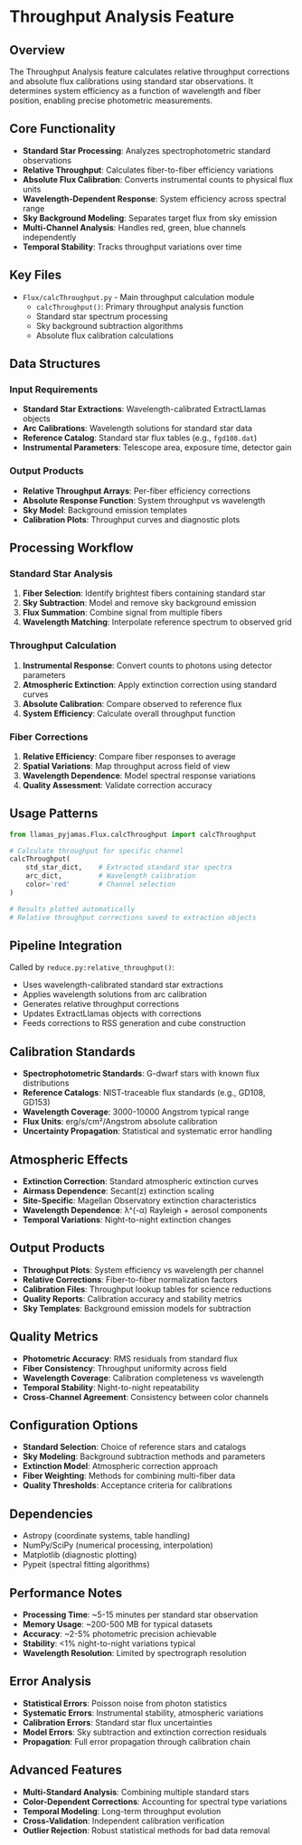 # Throughput Analysis Feature

## Overview
The Throughput Analysis feature calculates relative throughput corrections and absolute flux calibrations using standard star observations. It determines system efficiency as a function of wavelength and fiber position, enabling precise photometric measurements.

## Core Functionality
- **Standard Star Processing**: Analyzes spectrophotometric standard observations
- **Relative Throughput**: Calculates fiber-to-fiber efficiency variations
- **Absolute Flux Calibration**: Converts instrumental counts to physical flux units
- **Wavelength-Dependent Response**: System efficiency across spectral range
- **Sky Background Modeling**: Separates target flux from sky emission
- **Multi-Channel Analysis**: Handles red, green, blue channels independently
- **Temporal Stability**: Tracks throughput variations over time

## Key Files
- `Flux/calcThroughput.py` - Main throughput calculation module
  - `calcThroughput()`: Primary throughput analysis function
  - Standard star spectrum processing
  - Sky background subtraction algorithms
  - Absolute flux calibration calculations

## Data Structures

### Input Requirements
- **Standard Star Extractions**: Wavelength-calibrated ExtractLlamas objects
- **Arc Calibrations**: Wavelength solutions for standard star data  
- **Reference Catalog**: Standard star flux tables (e.g., `fgd108.dat`)
- **Instrumental Parameters**: Telescope area, exposure time, detector gain

### Output Products
- **Relative Throughput Arrays**: Per-fiber efficiency corrections
- **Absolute Response Function**: System throughput vs wavelength
- **Sky Model**: Background emission templates
- **Calibration Plots**: Throughput curves and diagnostic plots

## Processing Workflow

### Standard Star Analysis
1. **Fiber Selection**: Identify brightest fibers containing standard star
2. **Sky Subtraction**: Model and remove sky background emission
3. **Flux Summation**: Combine signal from multiple fibers
4. **Wavelength Matching**: Interpolate reference spectrum to observed grid

### Throughput Calculation  
1. **Instrumental Response**: Convert counts to photons using detector parameters
2. **Atmospheric Extinction**: Apply extinction correction using standard curves
3. **Absolute Calibration**: Compare observed to reference flux
4. **System Efficiency**: Calculate overall throughput function

### Fiber Corrections
1. **Relative Efficiency**: Compare fiber responses to average
2. **Spatial Variations**: Map throughput across field of view  
3. **Wavelength Dependence**: Model spectral response variations
4. **Quality Assessment**: Validate correction accuracy

## Usage Patterns
```python
from llamas_pyjamas.Flux.calcThroughput import calcThroughput

# Calculate throughput for specific channel
calcThroughput(
    std_star_dict,    # Extracted standard star spectra  
    arc_dict,         # Wavelength calibration
    color='red'       # Channel selection
)

# Results plotted automatically
# Relative throughput corrections saved to extraction objects
```

## Pipeline Integration
Called by `reduce.py:relative_throughput()`:
- Uses wavelength-calibrated standard star extractions
- Applies wavelength solutions from arc calibration
- Generates relative throughput corrections
- Updates ExtractLlamas objects with corrections
- Feeds corrections to RSS generation and cube construction

## Calibration Standards
- **Spectrophotometric Standards**: G-dwarf stars with known flux distributions
- **Reference Catalogs**: NIST-traceable flux standards (e.g., GD108, GD153)
- **Wavelength Coverage**: 3000-10000 Angstrom typical range
- **Flux Units**: erg/s/cm²/Angstrom absolute calibration
- **Uncertainty Propagation**: Statistical and systematic error handling

## Atmospheric Effects
- **Extinction Correction**: Standard atmospheric extinction curves
- **Airmass Dependence**: Secant(z) extinction scaling
- **Site-Specific**: Magellan Observatory extinction characteristics
- **Wavelength Dependence**: λ^(-α) Rayleigh + aerosol components
- **Temporal Variations**: Night-to-night extinction changes

## Output Products
- **Throughput Plots**: System efficiency vs wavelength per channel
- **Relative Corrections**: Fiber-to-fiber normalization factors
- **Calibration Files**: Throughput lookup tables for science reductions
- **Quality Reports**: Calibration accuracy and stability metrics
- **Sky Templates**: Background emission models for subtraction

## Quality Metrics
- **Photometric Accuracy**: RMS residuals from standard flux
- **Fiber Consistency**: Throughput uniformity across field
- **Wavelength Coverage**: Calibration completeness vs wavelength
- **Temporal Stability**: Night-to-night repeatability
- **Cross-Channel Agreement**: Consistency between color channels

## Configuration Options
- **Standard Selection**: Choice of reference stars and catalogs
- **Sky Modeling**: Background subtraction methods and parameters
- **Extinction Model**: Atmospheric correction approach
- **Fiber Weighting**: Methods for combining multi-fiber data
- **Quality Thresholds**: Acceptance criteria for calibrations

## Dependencies
- Astropy (coordinate systems, table handling)
- NumPy/SciPy (numerical processing, interpolation)
- Matplotlib (diagnostic plotting)
- Pypeit (spectral fitting algorithms)

## Performance Notes
- **Processing Time**: ~5-15 minutes per standard star observation
- **Memory Usage**: ~200-500 MB for typical datasets
- **Accuracy**: ~2-5% photometric precision achievable
- **Stability**: <1% night-to-night variations typical
- **Wavelength Resolution**: Limited by spectrograph resolution

## Error Analysis
- **Statistical Errors**: Poisson noise from photon statistics  
- **Systematic Errors**: Instrumental stability, atmospheric variations
- **Calibration Errors**: Standard star flux uncertainties
- **Model Errors**: Sky subtraction and extinction correction residuals
- **Propagation**: Full error propagation through calibration chain

## Advanced Features
- **Multi-Standard Analysis**: Combining multiple standard stars
- **Color-Dependent Corrections**: Accounting for spectral type variations
- **Temporal Modeling**: Long-term throughput evolution
- **Cross-Validation**: Independent calibration verification
- **Outlier Rejection**: Robust statistical methods for bad data removal